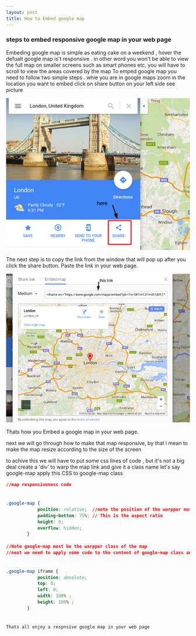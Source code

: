 ```yaml
---
layout: post
title: How to Embed google map
---
```




### steps to embed responsive google map in your web page


Embeding google map is simple as eating cake on a weekend , hover the defualt google map is't responsive .
in other word you won't be able to view the full map on smaller screens such as smart phones etc, you will have to scroll to view the areas covered by the map
To emped google map you need to follow two simple steps .
whie you are in google maps zoom in the location you want to embed
click on share button on your left side see picture


![image](/images/screenshot1.png)

The next step is to copy the link from the window that will pop up after you click the share button.  Paste the link in your web page.

![image](/images/Screenshot2.png)

Thats how you Embed a google map in your web page.

next we will go through how to make that map responsive, by that i mean to make the map resize according to the size of the screen

to achive this we will have to put some css lines of code , but it's not a big deal
create a 'div' to warp the map link and give it a class name let's say google-map
apply this CSS to google-map class

```css
//map responsiveness code


.google-map {
            position: relative;  //note the position of the warpper must be relative
            padding-bottom: 75%; // This is the aspect ratio
            height: 0;
            overflow: hidden;
        }

//Note google-map most be the warpper class of the map
//next we need to apply some code to the content of google-map class and it's the iframe tag


.google-map iframe {
            position: absolute;
            top: 0;
            left: 0;
            width: 100% ;
            height: 100% ;
        }


Thats all enjoy a respnsive google map in your web page
